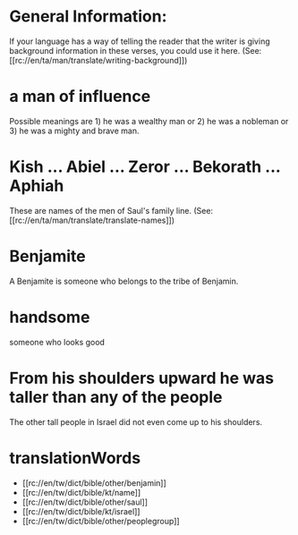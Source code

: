 # General Information:

If your language has a way of telling the reader that the writer is giving background information in these verses, you could use it here. (See: [[rc://en/ta/man/translate/writing-background]])

# a man of influence

Possible meanings are 1) he was a wealthy man or 2) he was a nobleman or 3) he was a mighty and brave man.

# Kish ... Abiel ... Zeror ... Bekorath ... Aphiah

These are names of the men of Saul's family line. (See: [[rc://en/ta/man/translate/translate-names]])

# Benjamite

A Benjamite is someone who belongs to the tribe of Benjamin.

# handsome

someone who looks good

# From his shoulders upward he was taller than any of the people

The other tall people in Israel did not even come up to his shoulders.

# translationWords

* [[rc://en/tw/dict/bible/other/benjamin]]
* [[rc://en/tw/dict/bible/kt/name]]
* [[rc://en/tw/dict/bible/other/saul]]
* [[rc://en/tw/dict/bible/kt/israel]]
* [[rc://en/tw/dict/bible/other/peoplegroup]]